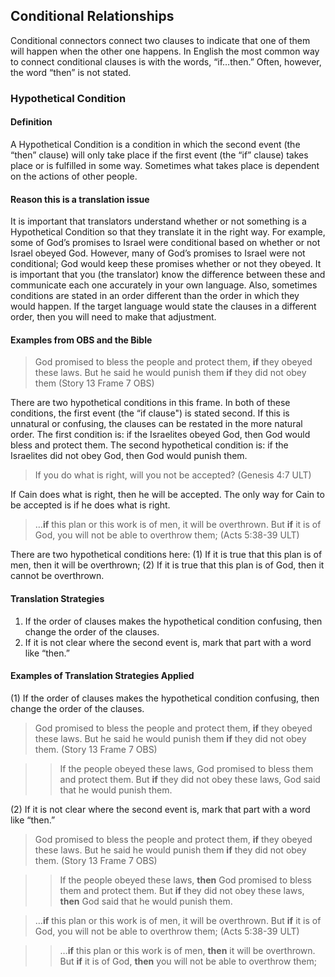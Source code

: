 ## Conditional Relationships

Conditional connectors connect two clauses to indicate that one of them will happen when the other one happens. In English the most common way to connect conditional clauses is with the words, “if…then.” Often, however, the word “then” is not stated.

### Hypothetical Condition

#### Definition

A Hypothetical Condition is a condition in which the second event (the “then” clause) will only take place if the first event (the “if” clause) takes place or is fulfilled in some way. Sometimes what takes place is dependent on the actions of other people.

#### Reason this is a translation issue

It is important that translators understand whether or not something is a Hypothetical Condition so that they translate it in the right way. For example, some of God’s promises to Israel were conditional based on whether or not Israel obeyed God. However, many of God’s promises to Israel were not conditional; God would keep these promises whether or not they obeyed. It is important that you (the translator) know the difference between these and communicate each one accurately in your own language.
Also, sometimes conditions are stated in an order different than the order in which they would happen. If the target language would state the clauses in a different order, then you will need to make that adjustment.

#### Examples from OBS and the Bible

> God promised to bless the people and protect them, **if** they obeyed these laws. But he said he would punish them **if** they did not obey them (Story 13 Frame 7 OBS)

There are two hypothetical conditions in this frame. In both of these conditions, the first event (the “if clause") is stated second. If this is unnatural or confusing, the clauses can be restated in the more natural order. The first condition is: if the Israelites obeyed God, then God would bless and protect them. The second hypothetical condition is: if the Israelites did not obey God, then God would punish them. 

> If you do what is right, will you not be accepted? (Genesis 4:7 ULT)

If Cain does what is right, then he will be accepted. The only way for Cain to be accepted is if he does what is right.

> …**if** this plan or this work is of men, it will be overthrown. But **if** it is of God, you will not be able to overthrow them; (Acts 5:38-39 ULT)

There are two hypothetical conditions here: (1) If it is true that this plan is of men, then it will be overthrown; (2) If it is true that this plan is of God, then it cannot be overthrown.

#### Translation Strategies

1. If the order of clauses makes the hypothetical condition confusing, then change the order of the clauses.
2. If it is not clear where the second event is, mark that part with a word like “then.”

#### Examples of Translation Strategies Applied

(1) If the order of clauses makes the hypothetical condition confusing, then change the order of the clauses.

> God promised to bless the people and protect them, **if** they obeyed these laws. But he said he would punish them **if** they did not obey them. (Story 13 Frame 7 OBS)
  
>> If the people obeyed these laws, God promised to bless them and protect them. But **if** they did not obey these laws, God said that he would punish them. 

(2) If it is not clear where the second event is, mark that part with a word like “then.”

> God promised to bless the people and protect them, **if** they obeyed these laws. But he said he would punish them **if** they did not obey them. (Story 13 Frame 7 OBS)
  
>> If the people obeyed these laws, **then** God promised to bless them and protect them. But **if** they did not obey these laws, **then** God said that he would punish them.
  
> …**if** this plan or this work is of men, it will be overthrown. But **if** it is of God, you will not be able to overthrow them; (Acts 5:38-39 ULT)
  
>> …**if** this plan or this work is of men, **then** it will be overthrown. But **if** it is of God, **then** you will not be able to overthrow them; 
